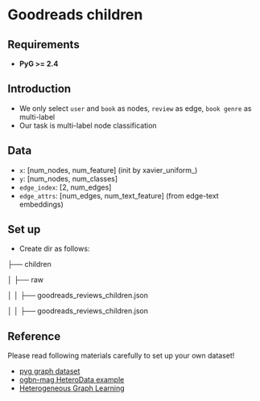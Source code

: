 # Goodreads children

## Requirements

+ **PyG >= 2.4**

## Introduction

+ We only select `user` and `book` as nodes, `review` as edge, `book genre` as multi-label
+ Our task is multi-label node classification

## Data

+ `x`: [num_nodes, num_feature] (init by xavier_uniform_)
+ `y`: [num_nodes, num_classes]
+ `edge_index`: [2, num_edges]
+ `edge_attrs`: [num_edges, num_text_feature] (from edge-text embeddings)

## Set up

+ Create dir as follows:

├── children

│  ├── raw

│  │  ├── goodreads_reviews_children.json

│  │  ├── goodreads_reviews_children.json

## Reference

Please read following materials carefully to set up your own dataset!

+ [pyg graph dataset](https://pytorch-geometric.readthedocs.io/en/latest/notes/create_dataset.html)
+ [ogbn-mag HeteroData example](https://pytorch-geometric.readthedocs.io/en/latest/_modules/torch_geometric/datasets/ogb_mag.html)
+ [Heterogeneous Graph Learning](https://pytorch-geometric.readthedocs.io/en/latest/notes/heterogeneous.html)
